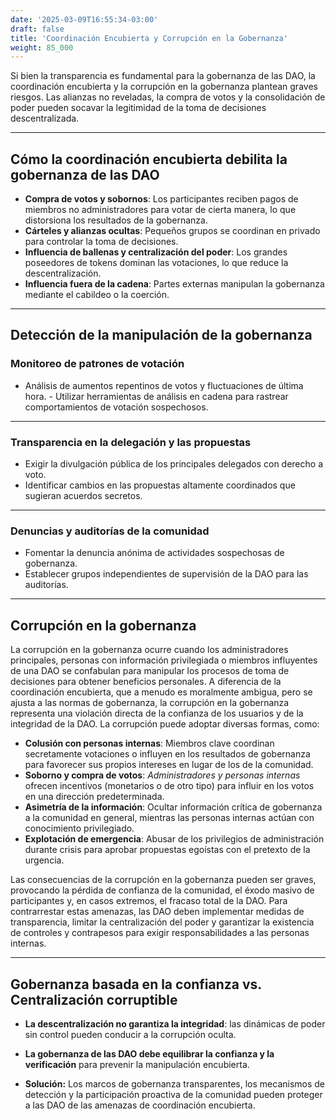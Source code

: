 ```yaml
---
date: '2025-03-09T16:55:34-03:00'
draft: false
title: 'Coordinación Encubierta y Corrupción en la Gobernanza'
weight: 85_000
---
```


Si bien la transparencia es fundamental para la gobernanza de las DAO, la coordinación encubierta y la corrupción en la gobernanza plantean graves riesgos. Las alianzas no reveladas, la compra de votos y la consolidación de poder pueden socavar la legitimidad de la toma de decisiones descentralizada.

---

## **Cómo la coordinación encubierta debilita la gobernanza de las DAO**

- **Compra de votos y sobornos**: Los participantes reciben pagos de miembros no administradores para votar de cierta manera, lo que distorsiona los resultados de la gobernanza.
- **Cárteles y alianzas ocultas**: Pequeños grupos se coordinan en privado para controlar la toma de decisiones.
- **Influencia de ballenas y centralización del poder**: Los grandes poseedores de tokens dominan las votaciones, lo que reduce la descentralización.
- **Influencia fuera de la cadena**: Partes externas manipulan la gobernanza mediante el cabildeo o la coerción.

---

## **Detección de la manipulación de la gobernanza**

### **Monitoreo de patrones de votación**
- Análisis de aumentos repentinos de votos y fluctuaciones de última hora. - Utilizar herramientas de análisis en cadena para rastrear comportamientos de votación sospechosos.

---

### **Transparencia en la delegación y las propuestas**
- Exigir la divulgación pública de los principales delegados con derecho a voto.
- Identificar cambios en las propuestas altamente coordinados que sugieran acuerdos secretos.

---

### **Denuncias y auditorías de la comunidad**
- Fomentar la denuncia anónima de actividades sospechosas de gobernanza.
- Establecer grupos independientes de supervisión de la DAO para las auditorías.

---

## **Corrupción en la gobernanza**

La corrupción en la gobernanza ocurre cuando los administradores principales, personas con información privilegiada o miembros influyentes de una DAO se confabulan para manipular los procesos de toma de decisiones para obtener beneficios personales. A diferencia de la coordinación encubierta, que a menudo es moralmente ambigua, pero se ajusta a las normas de gobernanza, la corrupción en la gobernanza representa una violación directa de la confianza de los usuarios y de la integridad de la DAO. La corrupción puede adoptar diversas formas, como:
- **Colusión con personas internas**: Miembros clave coordinan secretamente votaciones o influyen en los resultados de gobernanza para favorecer sus propios intereses en lugar de los de la comunidad.
- **Soborno y compra de votos**: *Administradores y personas internas* ofrecen incentivos (monetarios o de otro tipo) para influir en los votos en una dirección predeterminada.
- **Asimetría de la información**: Ocultar información crítica de gobernanza a la comunidad en general, mientras las personas internas actúan con conocimiento privilegiado.
- **Explotación de emergencia**: Abusar de los privilegios de administración durante crisis para aprobar propuestas egoístas con el pretexto de la urgencia.

Las consecuencias de la corrupción en la gobernanza pueden ser graves, provocando la pérdida de confianza de la comunidad, el éxodo masivo de participantes y, en casos extremos, el fracaso total de la DAO. Para contrarrestar estas amenazas, las DAO deben implementar medidas de transparencia, limitar la centralización del poder y garantizar la existencia de controles y contrapesos para exigir responsabilidades a las personas internas.

---

## **Gobernanza basada en la confianza vs. Centralización corruptible**

- **La descentralización no garantiza la integridad**: las dinámicas de poder sin control pueden conducir a la corrupción oculta.
- **La gobernanza de las DAO debe equilibrar la confianza y la verificación** para prevenir la manipulación encubierta.

- **Solución:** Los marcos de gobernanza transparentes, los mecanismos de detección y la participación proactiva de la comunidad pueden proteger a las DAO de las amenazas de coordinación encubierta.